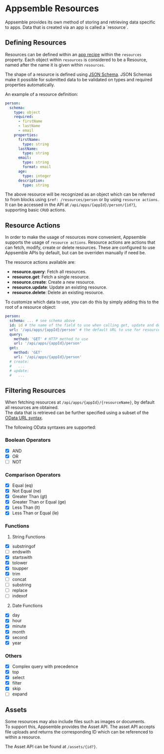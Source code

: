 # Appsemble Resources

Appsemble provides its own method of storing and retrieving data specific to apps. Data that is
created via an app is called a ´resource´.

## Defining Resources

Resources can be defined within an [app recipe](#) within the `resources` property. Each object
within `resources` is considered to be a Resource, named after the name it is given within
`resources`.

The shape of a resource is defined using [JSON Schema](https://json-schema.org/). JSON Schemas make
it possible for submitted data to be validated on types and required properties automatically.

An example of a resource definition:

```yaml
person:
  schema:
    type: object
    required:
      - firstName
      - lastName
      - email
    properties:
      firstName:
        type: string
      lastName:
        type: string
      email:
        type: string
        format: email
      age:
        type: integer
      description:
        type: string
```

The above resource will be recognized as an object which can be referred to from blocks using
`$ref: /resources/person` or by using `resource actions`.  
It can be accessed in the API at `/api/apps/{appId}/person/{id?}`, supporting basic `CRUD` actions.

## Resource Actions

In order to make the usage of resources more convenient, Appsemble supports the usage of
`resource actions`. Resource actions are actions that can fetch, modify, create or delete resources.
These are configured to use Appsemble APIs by default, but can be overriden manually if need be.

The resource actions available are:

- **resource.query**: Fetch all resources.
- **resource.get**: Fetch a single resource.
- **resource.create**: Create a new resource.
- **resource.update**: Update an existing resource.
- **resource.delete**: Delete an existing resource.

To customize which data to use, you can do this by simply adding this to the root of a resource
object:

```yaml
person:
  schema: ... # see schema above
  id: id # the name of the field to use when calling get, update and delete
  url: '/api/apps/{appId}/person' # the default URL to use for resource actions
  query:
    method: 'GET' # HTTP method to use
    url: '/api/apps/{appId}/person'
  get:
    method: 'GET'
    url: '/api/apps/{appId}/person'
  # create:
  #   ...
  # update:
  #   ...
```

## Filtering Resources

When fetching resources at `/api/apps/{appId}/{resourceName}`, by default all resources are
obtained.  
The data that is retrieved can be further specified using a subset of the
[OData URL syntax](http://docs.oasis-open.org/odata/odata/v4.01/odata-v4.01-part2-url-conventions.html).

The following OData syntaxes are supported:

### Boolean Operators

- [x] AND
- [x] OR
- [ ] NOT

### Comparison Operators

- [x] Equal (eq)
- [x] Not Equal (ne)
- [x] Greater Than (gt)
- [x] Greater Than or Equal (ge)
- [x] Less Than (lt)
- [x] Less Than or Equal (le)

### Functions

1. String Functions

- [x] substringof
- [ ] endswith
- [x] startswith
- [x] tolower
- [x] toupper
- [x] trim
- [ ] concat
- [ ] substring
- [ ] replace
- [ ] indexof

2. Date Functions

- [x] day
- [x] hour
- [x] minute
- [x] month
- [x] second
- [x] year

### Others

- [x] Complex query with precedence
- [x] top
- [x] select
- [x] filter
- [x] skip
- [ ] expand

## Assets

Some resources may also include files such as images or documents.  
To support this, Appsemble provides the Asset API. The asset API accepts file uploads and returns
the corresponding ID which can be referenced to within a resource.

The Asset API can be found at `/assets/{id?}`.
